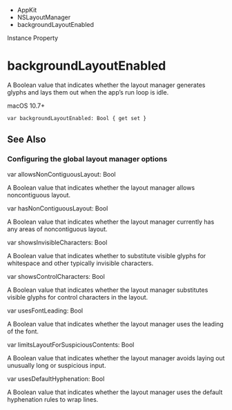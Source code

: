 

- AppKit
- NSLayoutManager
-  backgroundLayoutEnabled 

Instance Property

# backgroundLayoutEnabled

A Boolean value that indicates whether the layout manager generates glyphs and lays them out when the app’s run loop is idle.

macOS 10.7+

``` source
var backgroundLayoutEnabled: Bool { get set }
```

## See Also

### Configuring the global layout manager options

var allowsNonContiguousLayout: Bool

A Boolean value that indicates whether the layout manager allows noncontiguous layout.

var hasNonContiguousLayout: Bool

A Boolean value that indicates whether the layout manager currently has any areas of noncontiguous layout.

var showsInvisibleCharacters: Bool

A Boolean value that indicates whether to substitute visible glyphs for whitespace and other typically invisible characters.

var showsControlCharacters: Bool

A Boolean value that indicates whether the layout manager substitutes visible glyphs for control characters in the layout.

var usesFontLeading: Bool

A Boolean value that indicates whether the layout manager uses the leading of the font.

var limitsLayoutForSuspiciousContents: Bool

A Boolean value that indicates whether the layout manager avoids laying out unusually long or suspicious input.

var usesDefaultHyphenation: Bool

A Boolean value that indicates whether the layout manager uses the default hyphenation rules to wrap lines.

